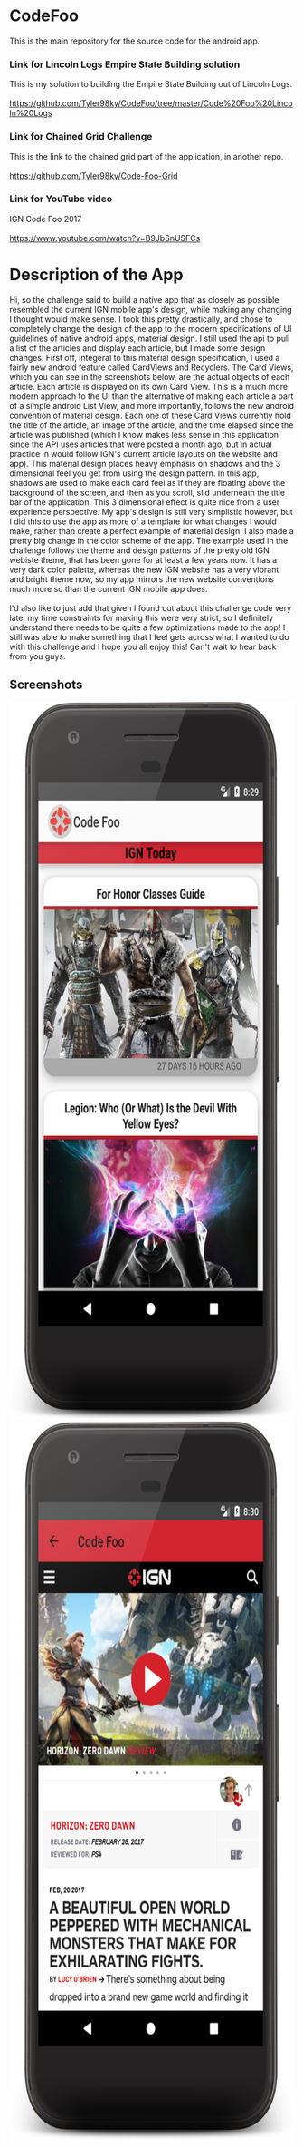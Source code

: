 # CodeFoo
This is the main repository for the source code for the android app.

### Link for Lincoln Logs Empire State Building solution
This is my solution to building the Empire State Building out of Lincoln Logs. <br/><br/>
https://github.com/Tyler98ky/CodeFoo/tree/master/Code%20Foo%20Lincoln%20Logs
### Link for Chained Grid Challenge
This is the link to the chained grid part of the application, in another repo. <br/><br/>
https://github.com/Tyler98ky/Code-Foo-Grid

### Link for YouTube video
IGN Code Foo 2017 <br/><br/>
https://www.youtube.com/watch?v=B9JbSnUSFCs

# Description of the App
Hi, so the challenge said to build a native app that as closely as possible resembled the current IGN mobile app's design, while making any changing I thought would make sense. I took this pretty drastically, and chose to completely change the design of the app to the modern specifications of UI guidelines of native android apps, material design. I still used the api to pull a list of the articles and display each article, but I made some design changes. First off, integeral to this material design specification, I used a fairly new android feature called CardViews and Recyclers. The Card Views, which you can see in the screenshots below, are the actual objects of each article. Each article is displayed on its own Card View. This is a much more modern approach to the UI than the alternative of making each article a part of a simple android List View, and more importantly, follows the new android convention of material design. Each one of these Card Views currently hold the title of the article, an image of the article, and the time elapsed since the article was published (which I know makes less sense in this application since the API uses articles that were posted a month ago, but in actual practice in would follow IGN's current article layouts on the website and app). This material design places heavy emphasis on shadows and the 3 dimensional feel you get from using the design pattern. In this app, shadows are used to make each card feel as if they are floating above the background of the screen, and then as you scroll, slid underneath the title bar of the application. This 3 dimensional effect is quite nice from a user experience perspective. My app's design is still very simplistic however, but I did this to use the app as more of a template for what changes I would make, rather than create a perfect example of material design. I also made a pretty big change in the color scheme of the app. The example used in the challenge follows the theme and design patterns of the pretty old IGN webiste theme, that has been gone for at least a few years now. It has a very dark color palette, whereas the new IGN website has a very vibrant and bright theme now, so my app mirrors the new website conventions much more so than the current IGN mobile app does.  <br/><br/> I'd also like to just add that given I found out about this challenge code very late, my time constraints for making this were very strict, so I definitely understand there needs to be quite a few optimizations made to the app! I still was able to make something that I feel gets across what I wanted to do with this challenge and I hope you all enjoy this! Can't wait to hear back from you guys.

## Screenshots
<img src="/ReadMe_Images/device-2017-03-20-083012.png" width="685" height="1267">
<img src="ReadMe_Images/device-2017-03-20-083119.png" width="685" height="1267">
